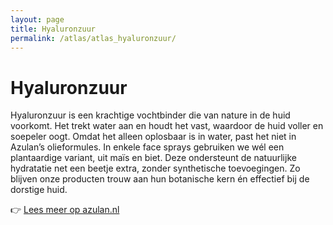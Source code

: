 ```yaml
---
layout: page
title: Hyaluronzuur
permalink: /atlas/atlas_hyaluronzuur/
---
```


# Hyaluronzuur

Hyaluronzuur is een krachtige vochtbinder die van nature in de huid voorkomt. Het trekt water aan en houdt het vast, waardoor de huid voller en soepeler oogt. Omdat het alleen oplosbaar is in water, past het niet in Azulan’s olieformules. In enkele face sprays gebruiken we wél een plantaardige variant, uit maïs en biet. Deze ondersteunt de natuurlijke hydratatie net een beetje extra, zonder synthetische toevoegingen. Zo blijven onze producten trouw aan hun botanische kern én effectief bij de dorstige huid.

👉 [Lees meer op azulan.nl](https://azulan.nl/atlas/hyaluronzuur)